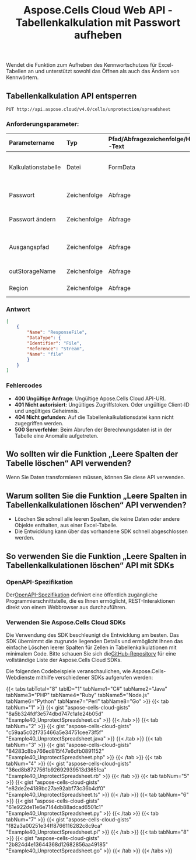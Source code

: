 ﻿---
title: Aspose.Cells Cloud Web API - Tabellenkalkulation mit Passwort aufheben
second_title: Documen
ArticleTitle: Unprotect the Spreadsheet with passwor
linktitle: Tabellenkalkulation aufheben
type: docs
url: /de/unprotect-spreadsheet/
keywords: Excel API, Unprotect Spreadsheet, Password Removal, Encryption, Office Cloud, REST API, Spreadsheet Security, Excel File Managemen
description: Entfernt effizient den zweischichtigen Passwortschutz aus Excel-Tabellen und unterstützt sowohl das Öffnen als auch das Ändern von Passwörtern mit fortschrittlichen Verschlüsselungstechniken
weight: 100
kwords: Excel, Office Cloud, REST API, Tabellenkalkulation, PDF, CSV, JSON, Markdown, Alle leeren Zellen in einem Excel-Arbeitsblatt abgleichen
---
Wendet die Funktion zum Aufheben des Kennwortschutzes für Excel-Tabellen an und unterstützt sowohl das Öffnen als auch das Ändern von Kennwörtern.

## **Tabellenkalkulation API entsperren**

```http
PUT http://api.aspose.cloud/v4.0/cells/unprotection/spreadsheet
```

### **Anforderungsparameter:**

| Parametername| Typ| Pfad/Abfragezeichenfolge/HTTP-Text| Beschreibung|
|:- |:- |:- |:- |
|Kalkulationstabelle|Datei|FormData|Laden Sie die Tabellenkalkulationsdatei hoch, um sie ungeschützt zu lassen.|
|Passwort|Zeichenfolge|Abfrage|Das Verschlüsselungskennwort für die Tabellenkalkulationsdatei.|
|Passwort ändern|Zeichenfolge|Abfrage|Das zum Ändern der geschützten Datei erforderliche Kennwort.|
|Ausgangspfad|Zeichenfolge|Abfrage|(Optional) Der Ordnerpfad, in dem die ungeschützte Arbeitsmappe gespeichert wird. Der Standardwert ist null.|
|outStorageName|Zeichenfolge|Abfrage|Gibt den Speichernamen der Ausgabedatei an.|
|Region|Zeichenfolge|Abfrage|Definiert die Tabellenbereichseinstellungen.|

### **Antwort**

```json
[
    {
        "Name": "ResponseFile",
        "DataType": {
        "Identifier": "File",
        "Reference": "Stream",
        "Name": "file"
        }
    }
]
```

### Fehlercodes

- **400 Ungültige Anfrage**: Ungültige Apose.Cells Cloud API-URI.
- **401 Nicht autorisiert**: Ungültiges Zugriffstoken. Oder ungültige Client-ID und ungültiges Geheimnis.
- **404 Nicht gefunden**: Auf die Tabellenkalkulationsdatei kann nicht zugegriffen werden.
- **500 Serverfehler**: Beim Abrufen der Berechnungsdaten ist in der Tabelle eine Anomalie aufgetreten.

## Wo sollten wir die Funktion „Leere Spalten der Tabelle löschen“ API verwenden?

Wenn Sie Daten transformieren müssen, können Sie diese API verwenden.

## Warum sollten Sie die Funktion „Leere Spalten in Tabellenkalkulationen löschen“ API verwenden?

- Löschen Sie schnell alle leeren Spalten, die keine Daten oder andere Objekte enthalten, aus einer Excel-Tabelle.
- Die Entwicklung kann über das vorhandene SDK schnell abgeschlossen werden.

## So verwenden Sie die Funktion „Leere Spalten in Tabellenkalkulationen löschen“ API mit SDKs

### OpenAPI-Spezifikation

 Der[OpenAPI-Spezifikation](https://reference.aspose.cloud/cells/#/ProtectionController/UnprotectSpreadsheet) definiert eine öffentlich zugängliche Programmierschnittstelle, die es Ihnen ermöglicht, REST-Interaktionen direkt von einem Webbrowser aus durchzuführen.

### Verwenden Sie Aspose.Cells Cloud SDKs

Die Verwendung des SDK beschleunigt die Entwicklung am besten. Das SDK übernimmt die zugrunde liegenden Details und ermöglicht Ihnen das einfache Löschen leerer Spalten für Zellen in Tabellenkalkulationen mit minimalem Code.
 Bitte schauen Sie sich die[GitHub-Repository](https://github.com/aspose-cells-cloud) für eine vollständige Liste der Aspose.Cells Cloud SDKs.

Die folgenden Codebeispiele veranschaulichen, wie Aspose.Cells-Webdienste mithilfe verschiedener SDKs aufgerufen werden:

{{< tabs tabTotal="8" tabID="1" tabName1="C#" tabName2="Java" tabName3="PHP" tabName4="Ruby" tabName5="Node.js" tabName6="Python" tabName7="Perl" tabName8="Go" >}}
{{< tab tabNum="1" >}}
{{< gist "aspose-cells-cloud-gists" "8a5b324fdf3e574dbd747c1a1e24b05d" "Example40_UnprotectSpreadsheet.cs" >}}
{{< /tab >}}
{{< tab tabNum="2" >}}
{{< gist "aspose-cells-cloud-gists" "c59aa5c02f735466a5e34751cee73f5f" "Example40_UnprotectSpreadsheet.java" >}}
{{< /tab >}}
{{< tab tabNum="3" >}}
{{< gist "aspose-cells-cloud-gists" "84283c8ba766ed815f47e6dfb0891152" "Example40_UnprotectSpreadsheet.php" >}}
{{< /tab >}}
{{< tab tabNum="4" >}}
{{< gist "aspose-cells-cloud-gists" "36ed8b8727561b92692939513d365fca" "Example40_UnprotectSpreadsheet.rb" >}}
{{< /tab >}}
{{< tab tabNum="5" >}}
{{< gist "aspose-cells-cloud-gists" "e82de2e4189bc27ae92abf73c36b4df0" "Example40_UnprotectSpreadsheet.ts" >}}
{{< /tab >}}
{{< tab tabNum="6" >}}
{{< gist "aspose-cells-cloud-gists" "61e922de11e6e7144db88adcad6501c1" "Example40_UnprotectSpreadsheet.py" >}}
{{< /tab >}}
{{< tab tabNum="7" >}}
{{< gist "aspose-cells-cloud-gists" "f82a3a00251e34ff8766116282c8c9ca" "Example40_UnprotectSpreadsheet.pl" >}}
{{< /tab >}}
{{< tab tabNum="8" >}}
{{< gist "aspose-cells-cloud-gists" "2b824d4e13644368d12682856aa49185" "Example40_UnprotectSpreadsheet.go" >}}
{{< /tab >}}
{{< /tabs >}}
